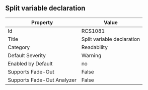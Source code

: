 ## Split variable declaration

Property | Value
--- | --- 
Id | RCS1081
Title | Split variable declaration
Category | Readability
Default Severity | Warning
Enabled by Default | no
Supports Fade-Out | False
Supports Fade-Out Analyzer | False
